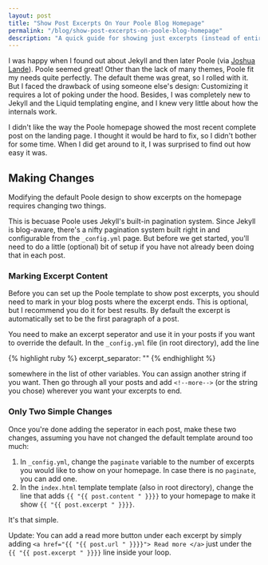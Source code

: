 ```yaml
---
layout: post
title: "Show Post Excerpts On Your Poole Blog Homepage"
permalink: "/blog/show-post-excerpts-on-poole-blog-homepage"
description: "A quick guide for showing just excerpts (instead of entire blog posts) on a Poole-based Jekyll blog site."
---
```


I was happy when I found out about Jekyll and then later Poole (via [Joshua Lande](http://joshualande.com/jekyll-github-pages-poole/)). Poole seemed great! Other than the lack of many themes, Poole fit my needs quite perfectly. The default theme was great, so I rolled with it. But I faced the drawback of using someone else's design: Customizing it requires a lot of poking under the hood. Besides, I was completely new to Jekyll and the Liquid templating engine, and I knew very little about how the internals work.

I didn't like the way the Poole homepage showed the most recent complete post on the landing page. I thought it would be hard to fix, so I didn't bother for some time. When I did get around to it, I was surprised to find out how easy it was.

<!--more-->

## Making Changes

Modifying the default Poole design to show excerpts on the homepage requires changing two things.

This is becuase Poole uses Jekyll's built-in pagination system. Since Jekyll is blog-aware, there's a nifty pagination system built right in and configurable from the `_config.yml` page. But before we get started, you'll need to do a little (optional) bit of setup if you have not already been doing that in each post.

### Marking Excerpt Content

Before you can set up the Poole template to show post excerpts, you should need to mark in your blog posts where the excerpt ends. This is optional, but I recommend you do it for best results. By default the excerpt is automatically set to be the first paragraph of a post.

You need to make an excerpt seperator and use it in your posts if you want to override the default. In the `_config.yml` file (in root directory), add the line 

{% highlight ruby %}
excerpt_separator: "<!--more-->"
{% endhighlight %}

somewhere in the list of other variables. You can assign another string if you want. Then go through all your posts and add `<!--more-->` (or the string you chose) wherever you want your excerpts to end.

### Only Two Simple Changes

Once you're done adding the seperator in each post, make these two changes, assuming you have not changed the default template around too much:

1. In `_config.yml`, change the `paginate` variable to the number of excerpts you would like to show on your homepage. In case there is no `paginate`, you can add one.
2. In the `index.html` template template (also in root directory), change the line that adds `{{ "{{ post.content " }}}}` to your homepage to make it show `{{ "{{ post.excerpt " }}}}`.

It's that simple.

Update: You can add a read more button under each excerpt by simply adding `<a href="{{ "{{ post.url " }}}}"> Read more </a>` just under the `{{ "{{ post.excerpt " }}}}` line inside your loop.
